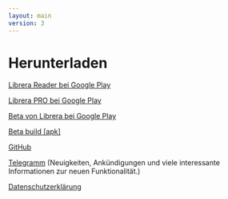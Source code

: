 ```yaml
---
layout: main
version: 3
---
```

# Herunterladen

[Librera Reader bei Google Play](https://play.google.com/store/apps/details?id=com.foobnix.pdf.reader)

[Librera PRO bei Google Play](https://play.google.com/store/apps/details?id=com.foobnix.pro.pdf.reader)

[Beta von Librera bei Google Play](https://play.google.com/apps/testing/com.foobnix.pdf.reader)


[Beta build [apk]](http://beta.librera.mobi)

[GitHub](https://github.com/foobnix/LibreraReader)

[Telegramm](https://t.me/LibreraReader) (Neuigkeiten, Ankündigungen und viele interessante Informationen zur neuen Funktionalität.)


[Datenschutzerklärung](/wiki/PrivacyPolicy/de)
